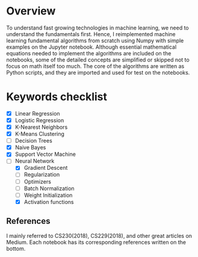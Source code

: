 # Overview
To understand fast growing technologies in machine learning, we need to understand the fundamentals first. Hence, I reimplemented machine learning fundamental algorithms from scratch using Numpy with simple examples on the Jupyter notebook. Although essential mathematical equations needed to implement the algorithms are included on the notebooks, some of the detailed concepts are simplified or skipped not to focus on math itself too much. The core of the algorithms are written as Python scripts, and they are imported and used for test on the notebooks.   

# Keywords checklist  
- [x] Linear Regression 
- [x] Logistic Regression
- [x] K-Nearest Neighbors 
- [x] K-Means Clustering 
- [ ] Decision Trees 
- [x] Naive Bayes 
- [x] Support Vector Machine
- [ ] Neural Network 
  - [x] Gradient Descent
  - [ ] Regularization 
  - [ ] Optimizers
  - [ ] Batch Normalization 
  - [ ] Weight Initialization 
  - [x] Activation functions

## References 
I mainly referred to CS230(2018), CS229(2018), and other great articles on Medium. Each notebook has its corresponding references written on the bottom.
